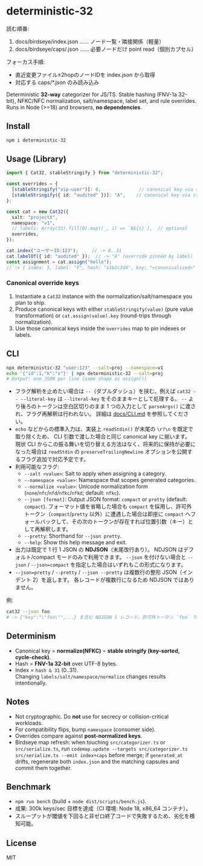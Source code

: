 # deterministic-32

<!-- guardrails:yaml
forbidden_paths:
  - "/core/schema/**"
  - "/auth/**"
require_human_approval:
  - "/governance/**"
slo:
  lead_time_p95_hours: 72
  mttr_p95_minutes: 60
  change_failure_rate_max: 0.10
-->

<!-- LLM-BOOTSTRAP v1 -->
読む順番:
1. docs/birdseye/index.json  …… ノード一覧・隣接関係（軽量）
2. docs/birdseye/caps/<path>.json …… 必要ノードだけ point read（個別カプセル）

フォーカス手順:
- 直近変更ファイル±2hopのノードIDを index.json から取得
- 対応する caps/*.json のみ読み込み
<!-- /LLM-BOOTSTRAP -->

Deterministic **32-way** categorizer for JS/TS.
Stable hashing (FNV-1a 32-bit), NFKC/NFC normalization, salt/namespace, label set, and rule overrides.  
Runs in Node (>=18) and browsers, **no dependencies**.

## Install
```bash
npm i deterministic-32
```

## Usage (Library)
```ts
import { Cat32, stableStringify } from "deterministic-32";

const overrides = {
  [stableStringify("vip-user")]: 0,              // canonical key via stable stringify
  [stableStringify({ id: "audited" })]: "A",    // canonical key via stable stringify
};

const cat = new Cat32({
  salt: "projectX",
  namespace: "v1",
  // labels: Array(32).fill(0).map((_, i) => `B${i}`),  // optional
  overrides,
});

cat.index("ユーザーID:123");     // -> 0..31
cat.labelOf({ id: "audited" });  // -> "A" (override pinned by label)
const assignment = cat.assign("hello");
// -> { index: 5, label: "F", hash: "a1b2c3d4", key: "<canonicalized>" }
```

### Canonical override keys

1. Instantiate a `Cat32` instance with the normalization/salt/namespace you plan to ship.
2. Produce canonical keys with either `stableStringify(value)` (pure value transformation)
   or `cat.assign(value).key` (round-trips through normalization).
3. Use those canonical keys inside the `overrides` map to pin indexes or labels.

## CLI
```bash
npx deterministic-32 "user:123" --salt=proj --namespace=v1
echo '{"id":1,"k":"v"}' | npx deterministic-32 --salt=proj
# Output: one JSON per line (same shape as assign())
```
- フラグ解析を止めたい場合は `--`（ダブルダッシュ）を挟む。例えば `cat32 -- --literal-key` は `--literal-key` をそのままキーとして処理する。
  `--` より後ろのトークンは空白区切りのまま 1 つの入力として `parseArgs()` に渡され、フラグ再解釈は行われない。
  詳細は [docs/CLI.md](./docs/CLI.md) を参照してください。
- `echo` などからの標準入力は、実装上 `readStdin()` が末尾の `\r?\n` を既定で取り除くため、
  CLI 引数で渡した場合と同じ canonical key に揃います。
  現状 CLI からこの振る舞いを切り替える方法はなく、将来的に保持が必要になった場合は `readStdin` の `preserveTrailingNewline` オプションを公開するフラグ追加で対応予定です。
- 利用可能なフラグ:
  - `--salt <value>`: Salt to apply when assigning a category.
  - `--namespace <value>`: Namespace that scopes generated categories.
  - `--normalize <value>`: Unicode normalization form (`none`/`nfc`/`nfd`/`nfkc`/`nfkd`; default: `nfkc`).
  - `--json [format]`: Output JSON format: `compact` or `pretty` (default: `compact`).
    フォーマット値を省略した場合も `compact` を採用し、許可外トークン（`compact`/`pretty` 以外）に遭遇した場合は即座に `compact` へフォールバックして、その次のトークンが存在すれば位置引数（キー）として再解釈します。
  - `--pretty`: Shorthand for `--json pretty`.
  - `--help`: Show this help message and exit.
- 出力は既定で 1 行 1 JSON の **NDJSON**（末尾改行あり）。
  NDJSON はデフォルト/compact モードのみで利用できます。
  `--json` を付けない場合と `--json` / `--json=compact` を指定した場合はいずれもこの形式になります。
- `--json=pretty` / `--pretty` / `--json --pretty` は複数行の整形 JSON（インデント 2）を返します。
  各レコードが複数行になるため NDJSON ではありません。

例:

```bash
cat32 --json foo
# -> {"key":"\"foo\"",...} を含む NDJSON 1 レコード。許可外トークン `foo` で compact へ戻り、続く `foo` がキー（位置引数）として扱われる。
```

## Determinism
- Canonical key = **normalize(NFKC)** ∘ **stable stringify (key-sorted, cycle-check)**.
- Hash = **FNV-1a 32-bit** over UTF-8 bytes.
- Index = `hash & 31` (0..31).  
Changing `labels/salt/namespace/normalize` changes results intentionally.

## Notes
- Not cryptographic. Do **not** use for secrecy or collision-critical workloads.
- For compatibility flips, bump `namespace` (consumer side).
- Overrides compare against **post-normalized keys**.
- Birdseye map refresh: when touching `src/categorizer.ts` or `src/serialize.ts`, run
  `codemap.update --targets src/categorizer.ts src/serialize.ts --emit index+caps` before merge;
  if `generated_at` drifts, regenerate both `index.json` and the matching capsules and commit them together.

## Benchmark
- `npm run bench` (build + `node dist/scripts/bench.js`).
- 成果: 300k keys/sec 目標を達成（CI 環境: Node 18, x86_64 コンテナ）。
- スループットが閾値を下回ると非ゼロ終了コードで失敗するため、劣化を検知可能。

## License
MIT
